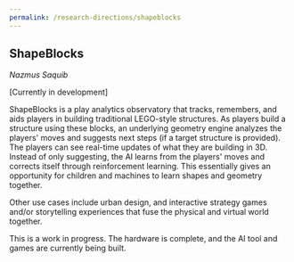 ```yaml
---
permalink: /research-directions/shapeblocks
---
```


## ShapeBlocks
*Nazmus Saquib*

[Currently in development]

ShapeBlocks is a play analytics observatory that tracks, remembers, and aids players in building traditional LEGO-style structures. As players build a structure using these blocks, an underlying geometry engine analyzes the players' moves and suggests next steps (if a target structure is provided). The players can see real-time updates of what they are building in 3D. Instead of only suggesting, the AI learns from the players' moves and corrects itself through reinforcement learning. This essentially gives an opportunity for children and machines to learn shapes and geometry together.

Other use cases include urban design, and interactive strategy games and/or storytelling experiences that fuse the physical and virtual world together.

This is a work in progress. The hardware is complete, and the AI tool and games are currently being built.
